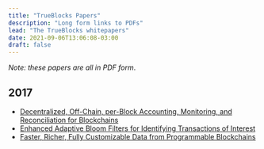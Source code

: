 ```yaml
---
title: "TrueBlocks Papers"
description: "Long form links to PDFs"
lead: "The TrueBlocks whitepapers"
date: 2021-09-06T13:06:08-03:00
draft: false
---
```


_Note: these papers are all in PDF form_.

## 2017

* [Decentralized, Off-Chain, per-Block Accounting, Monitoring, and Reconciliation for Blockchains](https://trueblocks.io/papers/2017/2017%20-%20Rush%20-%20Decentralized,%20Off-Chain,%20per-Block%20Accounting,%20Monitoring,%20and%20Reconciliation%20for%20Blockchains.pdf)
* [Enhanced Adaptive Bloom Filters for Identifying Transactions of Interest](https://trueblocks.io/papers/2017/2017%20-%20Rush%20-%20Enhanced%20Adaptive%20Bloom%20Filters%20for%20Identifying%20Transactions%20of%20Interest.pdf)
* [Faster, Richer, Fully Customizable Data from Programmable Blockchains](https://trueblocks.io/papers/2017/2017%20-%20Rush%20-%20Enhanced%20Adaptive%20Bloom%20Filters%20for%20Identifying%20Transactions%20of%20Interest.pdf)
